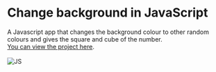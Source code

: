 # Change background in JavaScript
A Javascript app that changes the background colour to other random colours and gives the square and cube of the number.
<br>
[You can view the project here](https://oyelakin-mercy.github.io/Change-background/).
<br>
<br>
![JS](https://user-images.githubusercontent.com/75128568/105458660-4900db80-5c89-11eb-8610-c8e4ad94dbd3.PNG)
